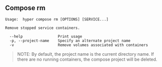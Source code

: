 ## Compose rm

	Usage:	hyper compose rm [OPTIONS] [SERVICE...]

	Remove stopped service containers.

	  --help                Print usage
	  -p, --project-name    Specify an alternate project name
	  -v                    Remove volumes associated with containers


> NOTE: By default, the project name is the current directory name.
If there are no running containers, the compose project will be deleted.

